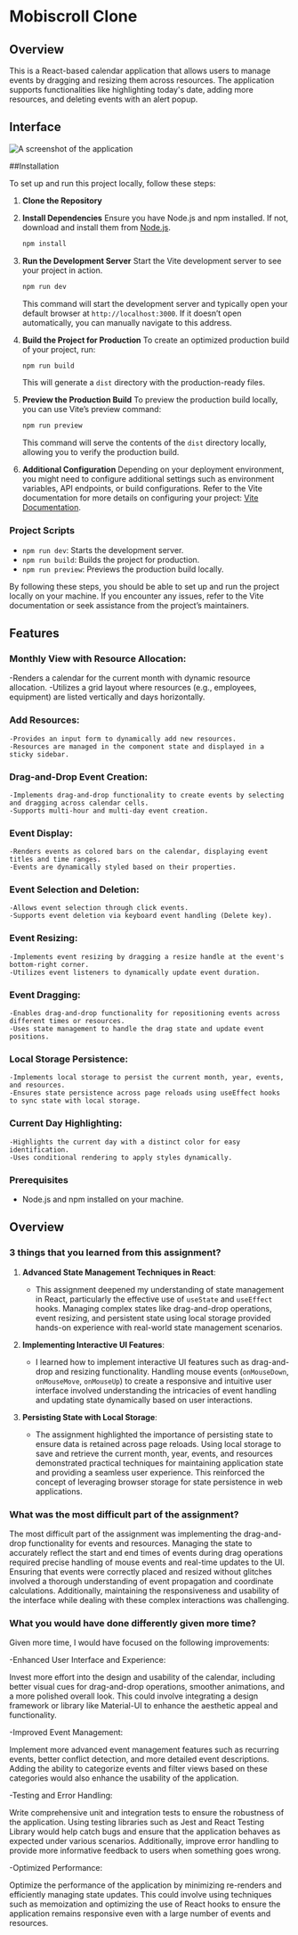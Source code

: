 # Mobiscroll Clone

## Overview

This is a React-based calendar application that allows users to manage events by dragging and resizing them across resources. The application supports functionalities like highlighting today's date, adding more resources, and deleting events with an alert popup.

## Interface

![A screenshot of the application](<src/assets/Screenshot 2024-05-19 at 10.40.41 PM.png>)

##Installation

To set up and run this project locally, follow these steps:

1. **Clone the Repository**

2. **Install Dependencies**
   Ensure you have Node.js and npm installed. If not, download and install them from [Node.js](https://nodejs.org/).

   ```sh
   npm install
   ```

3. **Run the Development Server**
   Start the Vite development server to see your project in action.

   ```sh
   npm run dev
   ```

   This command will start the development server and typically open your default browser at `http://localhost:3000`. If it doesn’t open automatically, you can manually navigate to this address.

4. **Build the Project for Production**
   To create an optimized production build of your project, run:

   ```sh
   npm run build
   ```

   This will generate a `dist` directory with the production-ready files.

5. **Preview the Production Build**
   To preview the production build locally, you can use Vite’s preview command:

   ```sh
   npm run preview
   ```

   This command will serve the contents of the `dist` directory locally, allowing you to verify the production build.

6. **Additional Configuration**
   Depending on your deployment environment, you might need to configure additional settings such as environment variables, API endpoints, or build configurations. Refer to the Vite documentation for more details on configuring your project: [Vite Documentation](https://vitejs.dev/).

### Project Scripts

- `npm run dev`: Starts the development server.
- `npm run build`: Builds the project for production.
- `npm run preview`: Previews the production build locally.

By following these steps, you should be able to set up and run the project locally on your machine. If you encounter any issues, refer to the Vite documentation or seek assistance from the project’s maintainers.

## Features

### Monthly View with Resource Allocation:

-Renders a calendar for the current month with dynamic resource allocation.
-Utilizes a grid layout where resources (e.g., employees, equipment) are listed vertically and days horizontally.

### Add Resources:

    -Provides an input form to dynamically add new resources.
    -Resources are managed in the component state and displayed in a sticky sidebar.

### Drag-and-Drop Event Creation:

    -Implements drag-and-drop functionality to create events by selecting and dragging across calendar cells.
    -Supports multi-hour and multi-day event creation.

### Event Display:

    -Renders events as colored bars on the calendar, displaying event titles and time ranges.
    -Events are dynamically styled based on their properties.

### Event Selection and Deletion:

    -Allows event selection through click events.
    -Supports event deletion via keyboard event handling (Delete key).

### Event Resizing:

    -Implements event resizing by dragging a resize handle at the event's bottom-right corner.
    -Utilizes event listeners to dynamically update event duration.

### Event Dragging:

    -Enables drag-and-drop functionality for repositioning events across different times or resources.
    -Uses state management to handle the drag state and update event positions.

### Local Storage Persistence:

    -Implements local storage to persist the current month, year, events, and resources.
    -Ensures state persistence across page reloads using useEffect hooks to sync state with local storage.

### Current Day Highlighting:

    -Highlights the current day with a distinct color for easy identification.
    -Uses conditional rendering to apply styles dynamically.

### Prerequisites

- Node.js and npm installed on your machine.

## Overview

### 3 things that you learned from this assignment?

1. **Advanced State Management Techniques in React**:

   - This assignment deepened my understanding of state management in React, particularly the effective use of `useState` and `useEffect` hooks. Managing complex states like drag-and-drop operations, event resizing, and persistent state using local storage provided hands-on experience with real-world state management scenarios.

2. **Implementing Interactive UI Features**:

   - I learned how to implement interactive UI features such as drag-and-drop and resizing functionality. Handling mouse events (`onMouseDown`, `onMouseMove`, `onMouseUp`) to create a responsive and intuitive user interface involved understanding the intricacies of event handling and updating state dynamically based on user interactions.

3. **Persisting State with Local Storage**:
   - The assignment highlighted the importance of persisting state to ensure data is retained across page reloads. Using local storage to save and retrieve the current month, year, events, and resources demonstrated practical techniques for maintaining application state and providing a seamless user experience. This reinforced the concept of leveraging browser storage for state persistence in web applications.

### What was the most difficult part of the assignment?

The most difficult part of the assignment was implementing the drag-and-drop functionality for events and resources. Managing the state to accurately reflect the start and end times of events during drag operations required precise handling of mouse events and real-time updates to the UI. Ensuring that events were correctly placed and resized without glitches involved a thorough understanding of event propagation and coordinate calculations. Additionally, maintaining the responsiveness and usability of the interface while dealing with these complex interactions was challenging.

### What you would have done differently given more time?

Given more time, I would have focused on the following improvements:

-Enhanced User Interface and Experience:

Invest more effort into the design and usability of the calendar, including better visual cues for drag-and-drop operations, smoother animations, and a more polished overall look. This could involve integrating a design framework or library like Material-UI to enhance the aesthetic appeal and functionality.

-Improved Event Management:

Implement more advanced event management features such as recurring events, better conflict detection, and more detailed event descriptions. Adding the ability to categorize events and filter views based on these categories would also enhance the usability of the application.

-Testing and Error Handling:

Write comprehensive unit and integration tests to ensure the robustness of the application. Using testing libraries such as Jest and React Testing Library would help catch bugs and ensure that the application behaves as expected under various scenarios. Additionally, improve error handling to provide more informative feedback to users when something goes wrong.

-Optimized Performance:

Optimize the performance of the application by minimizing re-renders and efficiently managing state updates. This could involve using techniques such as memoization and optimizing the use of React hooks to ensure the application remains responsive even with a large number of events and resources.
